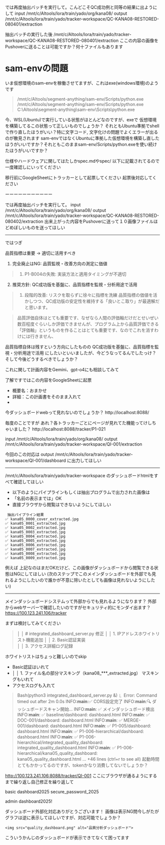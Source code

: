 


では再度抽出バッチを実行して。こんどこそQC成功例と同等の結果に出ようにして
input /mnt/c/AItools/lora/train/yado/org/kana08/
output /mnt/c/AItools/lora/train/yado/tracker-workspace/QC-KANA08-RESTORED-080401/extraction


抽出バッチの実行した後
 /mnt/c/AItools/lora/train/yado/tracker-workspace/QC-KANA08-RESTORED-080401/extraction
 ここの内容の画像をPushoverに送ることは可能ですか？何十ファイルもあります


# sam-envの問題

いま仮想環境のsam-envを稼働させてますが、これはexe(windows環境)のようです
> /mnt/c/AItools/segment-anything/sam-env/Scripts/python.exe
 /mnt/c/AItools/segment-anything/sam-env/Scripts/python.exe
 C:\AItools\segment-anything\sam-env\Scripts\python.exe

今、WSL(Ubuntu)で実行している状態がほとんどなのですが、exeで
仮想環境を構築してるこの状態って正しいものでしょうか？
それともUbuntu準拠でshellで作り直したほうがいい？特に文字コード, 文字化けの問題でよくエラーが出るのが散見されます
sam-envではなくUbuntuに準拠した仮想環境を構築し直したほうがいいですか？それともこのままsam-env/Scripts/python.exeを使い続けたほうがいいですか？

仕様やハードウェアに関してはたしかspec.mdやspec/ 以下に記載されてるので一度確認しにいってください

移行前にGoogleSheetにトラッカーとして起票してください
起票後対応してください



ーーーーーーーーーーー

では再度抽出バッチを実行して。
input /mnt/c/AItools/lora/train/yado/org/kana08/
output /mnt/c/AItools/lora/train/yado/tracker-workspace/QC-KANA08-RESTORED-080402/extraction
出来上がった内容をPushoverに送って１０画像ファイルほどめぼしいものを送ってほしい



---------
ではつぎ

  品質指標は重要 → 適切に活用すべき
  1. 完全廃止はNG: 品質監視・改善方向の測定に価値
>  1. P1-B004の失敗: 実装方法と適用タイミングが不適切
  2. 推奨方針: QC成功版を基盤に、品質指標を監視・分析用途で活用
>  1. 段階的改善: リスクを取らずに徐々に指標を洗練
  品質指標の価値を活かしつつ、QC成功版の安定性を維持する「良いとこ取り」が最適解だと思います。


>品質評価自体はとても重要です、なぜなら人間の評価軸だけだとせいぜい数百程度ぐらいしか評価できませんが、プログラム上から品質評価できる「評価軸」というものを作ることはとても重要です、なのでこれを消すわけには行きません、

品質指標自体は残すという方向にしたものの
QC成功版を基盤に、品質指標を監視・分析用途で活用
にしたいといいましたが、今どうなってるんでしたっけ？そして今後どうするべきでしょうか？


これに関して計画内容をGemini、gpt-o4にも相談してみて

了解ですではこの内容をGoogleSheetに起票
* 概要名：おまかせ
* 詳細：この計画書をそのまま入れて
* 


今ダッシュボードwebって見れないのでしょうか？
http://localhost:8088/





毎度のことですが
あれ？各トラッカーごとにページが見れてた機能ってけしちゃいました？
http://localhost:8088/tracker/P1-021

input /mnt/c/AItools/lora/train/yado/org/kana08/
output /mnt/c/AItools/lora/train/yado/tracker-workspace/QI-001/extraction

今回のこの対応は
output /mnt/c/AItools/lora/train/yado/tracker-workspace/QI-001/dashboard 
に出力してほしい


------
/mnt/c/AItools/lora/train/yado/tracker-workspace
のダッシュボードhtmlをすべて確認してほしい
* 以下のようにパイプラインもしくは抽出プログラムで出力された画像は
* 「名前の表示までは」OK
* 直接ブラウザから閲覧はできないようにしてほしい
```
 抽出パイプライン結果
✅ kana05_0000_cover_extracted.jpg
✅ kana05_0001_extracted.jpg
✅ kana05_0002_extracted.jpg
✅ kana05_0003_extracted.jpg
✅ kana05_0004_extracted.jpg
✅ kana05_0005_extracted.jpg
✅ kana05_0006_extracted.jpg
✅ kana05_0007_extracted.jpg
✅ kana05_0008_extracted.jpg
✅ kana05_0009_extracted.jpg
```
例えば
上記なのはまだOKだけど、この画像がダッシュボードから閲覧できる状態はNGにしてほしい
(次のステップでこのメインダッシュボードを外部でも見れるようにしたいので誰かが不意に除いたとしても画像は見れないようにしたい)


----------


メインダッシュボードシステムって外部からでも見れるようになります？
外部からwebサーバーで確認したいのですがセキュリティ的にモンダイ出ます？
https://100.123.241.106/tracker

まずは検討してみてください

>│ │ # integrated_dashboard_server.py 修正
│ │ 1. IPアドレスホワイトリスト機能追加 
│ │ 2. Basic認証実装             
│ │ 3. アクセス詳細ログ記録

ホワイトリストはちょっと難しいのでskip
* Basic認証はいれて
* │ │ 1. ファイル名の部分マスキング（kana08_***_extracted.jpg）                                      マスキングもいれて
* アクセスログも入れて


> Bash(python3 integrated_dashboard_server.py &)
  ⎿  Error: Command timed out after 2m 0.0s INFO:__main__:✅ CORS設定完了
     INFO:__main__:🔍 ダッシュボードスキャン開始...
     INFO:__main__:  ✅ メインダッシュボード検出
     INFO:__main__:  ✅ baseline/dashboard: dashboard.html
     INFO:__main__:  ✅ DOC-001/dashboard: dashboard.html
     INFO:__main__:  ✅ MERGE-001/dashboard: dashboard.html
     INFO:__main__:  ✅ P1-005/dashboard: dashboard.html
     INFO:__main__:  ✅ P1-006-hierarchical/dashboard: dashboard.html
     INFO:__main__:  ✅ P1-006-hierarchical/integrated_quality_dashboard: integrated_quality_dashboard.html
     INFO:__main__:  ✅ P1-006-hierarchical/kana05_quality_dashboard: kana05_quality_dashboard.html
     … +46 lines (ctrl+r to see all)
起動時間とてもかかってるのですが、tokenかなり消費してないでしょうか？


http://100.123.241.106:8088/tracker/QI-001
ここにブラウザが通るようにするまで繰り返し自己修正を繰り返して

basic 
dashboard2025
secure_password_2025


admin
dashboard2025!

ダッシュボード外部化対応ありがとうございます！
画像は表示NG問今しがたがグラフは逆に表示してほしいですが、対応可能でしょうか？

```
<img src="quality_dashboard.png" alt="品質分析ダッシュボード">
```
こういうかんじのダッシュボードが表示できてなくて困ってます




